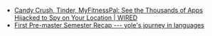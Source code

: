 - [Candy Crush, Tinder, MyFitnessPal: See the Thousands of Apps Hijacked to Spy on Your Location | WIRED](https://www.wired.com/story/gravy-location-data-app-leak-rtb)
- [First Pre-master Semester Recap --- yole's journey in languages](https://yole.blog/2025/01/11/first-pre-master-semester-recap/)
